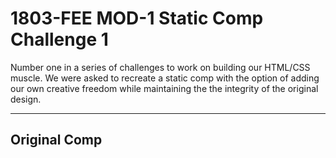 # 1803-FEE MOD-1 Static Comp Challenge 1

Number one in a series of challenges to work on building our HTML/CSS muscle. We were asked to recreate a static comp with the option of adding our own creative freedom while maintaining the the integrity of the original design.

____
## Original Comp

